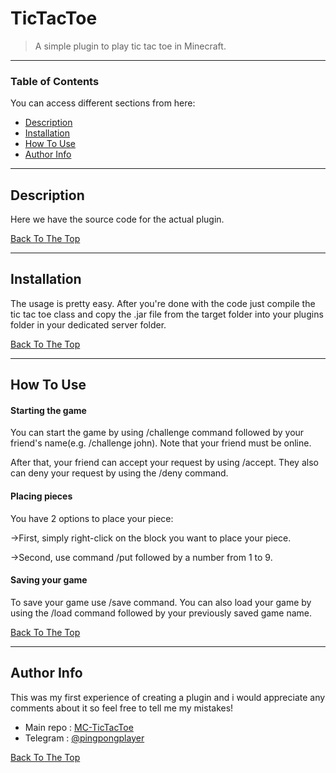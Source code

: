# TicTacToe

> A simple plugin to play tic tac toe in Minecraft.

---

### Table of Contents
You can access different sections from here:

- [Description](#description)
- [Installation](#installation)
- [How To Use](#how-to-use)
- [Author Info](#author-info)

---

## Description

Here we have the source code for the actual plugin.

[Back To The Top](#read-me-template)

---

## Installation

The usage is pretty easy. After you're done with the code just compile the tic tac toe class and copy the .jar file from the target folder into your plugins folder in your dedicated server folder.

[Back To The Top](#read-me-template)

---

## How To Use

#### Starting the game

You can start the game by using /challenge command followed by your friend's name(e.g. /challenge john).
Note that your friend must be online.

After that, your friend can accept your request by using /accept. They also can deny your request by using the /deny command.

#### Placing pieces 

You have 2 options to place your piece:

->First, simply right-click on the block you want to place your piece.

->Second, use command /put followed by a number from 1 to 9.

#### Saving your game 

To save your game use /save command.
You can also load your game by using the /load command followed by your previously saved game name.


[Back To The Top](#read-me-template)

---

## Author Info

This was my first experience of creating a plugin and i would appreciate any comments about it so feel free to tell me my mistakes!

- Main repo : [MC-TicTacToe](https://github.com/FazelHaghighi/TicTacToe-Minecraft)
- Telegram : [@pingpongplayer](https://t.me/pingpongplayer)

[Back To The Top](#read-me-template)
